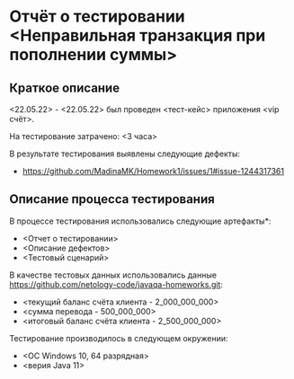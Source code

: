 # Отчёт о тестировании <Неправильная транзакция при пополнении суммы>

## Краткое описание

<22.05.22> - <22.05.22> был проведен <тест-кейс> приложения <vip счёт>.

На тестирование затрачено: <3 часа>

В результате тестирования выявлены следующие дефекты:
* <https://github.com/MadinaMK/Homework1/issues/1#issue-1244317361>

## Описание процесса тестирования

В процессе тестирования использовались следующие артефакты*:
* <Отчет о тестировании>
* <Описание дефектов>
* <Тестовый сценарий>


В качестве тестовых данных использовались данные <https://github.com/netology-code/javaqa-homeworks.git>:
* <текущий баланс счёта клиента - 2_000_000_000>
* <сумма перевода - 500_000_000>
* <итоговый баланс счёта клиента - 2_500_000_000>

Тестирование производилось в следующем окружении:
* <ОС Windows 10, 64 разрядная>
* <верия Java 11>